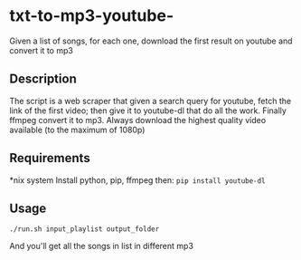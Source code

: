 # txt-to-mp3-youtube-
Given a list of songs, for each one, download the first result on youtube and convert it to mp3

## Description
The script is a web scraper that given a search query for youtube, fetch the link of the first video; then give it to youtube-dl that do all the work. Finally ffmpeg convert it to mp3.
Always download the highest quality video available (to the maximum of 1080p)

## Requirements
*nix system
Install python, pip, ffmpeg then: `pip install youtube-dl`

## Usage
`./run.sh input_playlist output_folder` 

And you'll get all the songs in list in different mp3
